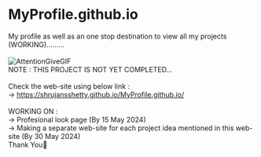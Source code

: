 # MyProfile.github.io
My profile as well as an one stop destination to view all my projects (WORKING).........<br><br>
![AttentionGiveGIF](https://github.com/shrujansshetty/MyProfile.github.io/assets/142001419/2723ea44-4dd0-41fa-987d-0861fa18507e)<br>
NOTE : THIS PROJECT IS NOT YET COMPLETED...<br><br>
Check the web-site using below link :<br>
-> https://shrujansshetty.github.io/MyProfile.github.io/<br><br>
WORKING ON :<br>
-> Profesional look page (By 15 May 2024)<br>
-> Making a separate web-site for each project idea mentioned in this web-site (By 30 May 2024)<br>
Thank You🙏
